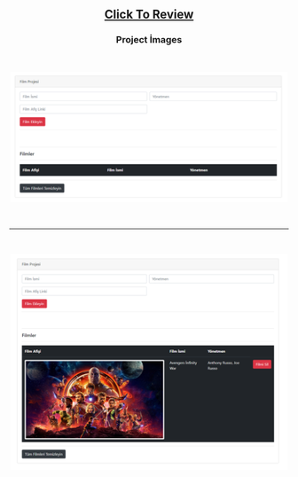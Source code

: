 <h2 align="center"><a href="https://atifsimsek.github.io/html-css-js-projects/JavaScript%20Project/02%20-%20Movie%20App">Click To Review</a> </h2>

<h3 align="center">Project İmages</h3>
<br/>


<p align="center"><img  src="img/img-1.png"  width="500" ></p>

<br/>

---

<br/>

<p align="center"><img src="img/img-2.png"  width="500" ></p>

